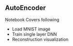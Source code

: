 
## AutoEncoder
Notebook Covers following

- Load MNIST image
- Train single layer DNN 
- Reconstruction visualization 
